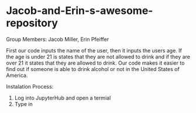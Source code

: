 # Jacob-and-Erin-s-awesome-repository
Group Members: Jacob Miller, Erin Pfeiffer

First our code inputs the name of the user, then it inputs the users age. If the age is under 21 is states that they are not allowed to drink and if they are over 21 it states that they are allowed to drink. Our code makes it easier to find out if someone is able to drink alcohol or not in the United States of America. 

Instalation Process:
1. Log into JupyterHub and open a termial
2. Type in 
